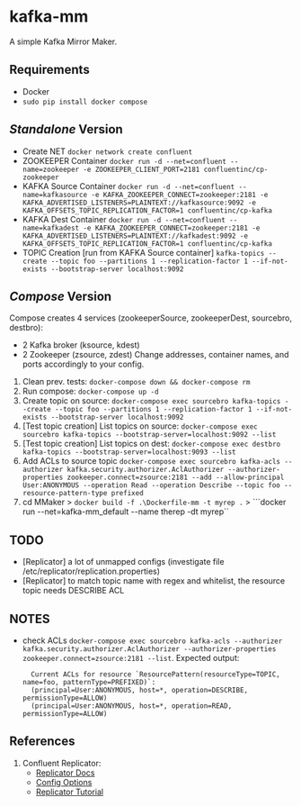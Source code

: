# kafka-mm
A simple Kafka Mirror Maker.

## Requirements
- Docker
- ```sudo pip install docker compose```

## _Standalone_ Version
- Create NET ```docker network create confluent```
- ZOOKEEPER Container ```docker run -d --net=confluent --name=zookeeper -e ZOOKEEPER_CLIENT_PORT=2181 confluentinc/cp-zookeeper```
- KAFKA Source Container ```docker run -d --net=confluent --name=kafkasource -e KAFKA_ZOOKEEPER_CONNECT=zookeeper:2181 -e KAFKA_ADVERTISED_LISTENERS=PLAINTEXT://kafkasource:9092 -e KAFKA_OFFSETS_TOPIC_REPLICATION_FACTOR=1 confluentinc/cp-kafka```
- KAFKA Dest Container ```docker run -d --net=confluent --name=kafkadest -e KAFKA_ZOOKEEPER_CONNECT=zookeeper:2181 -e KAFKA_ADVERTISED_LISTENERS=PLAINTEXT://kafkadest:9092 -e KAFKA_OFFSETS_TOPIC_REPLICATION_FACTOR=1 confluentinc/cp-kafka```
- TOPIC Creation [run from KAFKA Source container] ```kafka-topics --create --topic foo --partitions 1 --replication-factor 1 --if-not-exists --bootstrap-server localhost:9092```

## _Compose_ Version
Compose creates 4 services (zookeeperSource, zookeeperDest, sourcebro, destbro): 
- 2 Kafka broker (ksource, kdest) 
- 2 Zookeeper (zsource, zdest)
Change addresses, container names, and ports accordingly to your config. 

1. Clean prev. tests: ```docker-compose down && docker-compose rm```
1. Run compose: ```docker-compose up -d```
1. Create topic on source: ```docker-compose exec sourcebro kafka-topics --create --topic foo --partitions 1 --replication-factor 1 --if-not-exists --bootstrap-server localhost:9092```
1. [Test topic creation] List topics on source: ```docker-compose exec sourcebro kafka-topics --bootstrap-server=localhost:9092 --list```
1. [Test topic creation] List topics on dest: ```docker-compose exec destbro kafka-topics --bootstrap-server=localhost:9093 --list```
1. Add ACLs to source topic ```docker-compose exec sourcebro kafka-acls --authorizer kafka.security.authorizer.AclAuthorizer --authorizer-properties zookeeper.connect=zsource:2181 --add --allow-principal User:ANONYMOUS --operation Read --operation Describe --topic foo --resource-pattern-type prefixed```
1. cd MMaker > ```docker build -f .\Dockerfile-mm -t myrep .``` > ```docker run --net=kafka-mm_default --name therep -dt myrep``

## TODO
- [Replicator] a lot of unmapped configs (investigate file /etc/replicator/replication.properties)
- [Replicator] to match topic name with regex and whitelist, the resource topic needs DESCRIBE ACL

## NOTES
- check ACLs ```docker-compose exec sourcebro kafka-acls --authorizer kafka.security.authorizer.AclAuthorizer --authorizer-properties zookeeper.connect=zsource:2181 --list```. Expected output:        
        
        Current ACLs for resource `ResourcePattern(resourceType=TOPIC, name=foo, patternType=PREFIXED)`:
        (principal=User:ANONYMOUS, host=*, operation=DESCRIBE, permissionType=ALLOW)
        (principal=User:ANONYMOUS, host=*, operation=READ, permissionType=ALLOW)

## References
1. Confluent Replicator: 
    - [Replicator Docs](https://docs.confluent.io/platform/current/multi-dc-deployments/replicator/index.html)
    - [Config Options](https://docs.confluent.io/platform/current/multi-dc-deployments/replicator/configuration_options.html)
    - [Replicator Tutorial](https://docs.confluent.io/platform/current/multi-dc-deployments/replicator/replicator-quickstart.html)